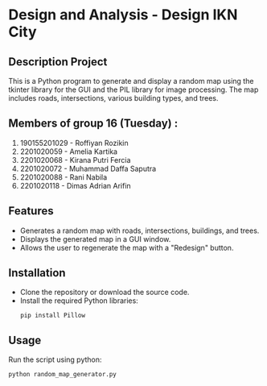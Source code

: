 # Design and Analysis - Design IKN City
## Description Project
This is a Python program to generate and display a random map using the tkinter library for the GUI and the PIL library for image processing. The map includes roads, intersections, various building types, and trees.

## Members of group 16 (Tuesday) :
1. 190155201029  -  Roffiyan Rozikin 
2. 2201020059    -  Amelia Kartika
3. 2201020068    -  Kirana Putri Fercia
4. 2201020072    -  Muhammad Daffa Saputra
5. 2201020088    -  Rani Nabila
6. 2201020118    -  Dimas Adrian Arifin

## Features
+ Generates a random map with roads, intersections, buildings, and trees.
+ Displays the generated map in a GUI window.
+ Allows the user to regenerate the map with a "Redesign" button.

## Installation
+ Clone the repository or download the source code.
+ Install the required Python libraries:
  ```
  pip install Pillow
  ```

## Usage
Run the script using python:
```
python random_map_generator.py
```
